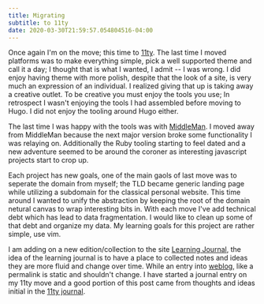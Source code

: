 ```yaml
---
title: Migrating
subtitle: to 11ty
date: 2020-03-30T21:59:57.054804516-04:00
---
```

Once again I'm on the move; this time to [11ty][11ty]. The last time I moved platforms was to make everything simple, pick a well supported theme and call it a day; I thought that is what I wanted, I admit -- I was wrong. I did enjoy having theme with more polish, despite that the look of a site, is very much an expression of an individual. I realized giving that up is taking away a creative outlet. To be creative you must enjoy the tools you use; In retrospect I wasn't enjoying the tools I had assembled before moving to Hugo. I did not enjoy the tooling around Hugo either.

The last time I was happy with the tools was with [MiddleMan][mm]. I moved away from MiddleMan because the next major version broke some functionality I was relaying on. Additionally the Ruby tooling starting to feel dated and a new adventure seemed to be around the coroner as interesting javascript projects start to crop up.

Each project has new goals, one of the main gaols of last move was to seperate the domain from myself; the TLD became generic landing page while utilizing a subdomain for the classical personal website. This time around I wanted to unify the abstraction by keeping the root of the domain netural canvas to wrap interesting bits in. With each move I've add technical debt which has lead to data fragmentation. I would like to clean up some of that debt and organize my data. My learning goals for this project are rather simple, use vim.

I am adding on a new edition/collection to the site [Learning Journal][journal], the idea of the learning journal is to have a place to collected notes and ideas they are more fluid and change over time. While an entry into [weblog][weblog], like a permalink is static and shouldn't change. I have started a journal entry on my 11ty move and a good portion of this post came from thoughts and ideas initial in the [11ty journal][j11].

[11ty]: http://11ty.dev/
[mm]: https://middlemanapp.com/
[weblog]: /weblog/
[backlog]: /backlog/
[journal]: /journal/
[j11]: /journal/11ty/
